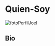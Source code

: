 
# Quien-Soy
![fotoPerfilJoel](https://user-images.githubusercontent.com/18432548/170134583-a567a089-d82e-49bb-9998-4008b9d722a5.jpg)
## Bio
